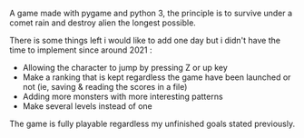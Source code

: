 A game made with pygame and python 3, the principle is to survive under a comet rain and destroy alien the longest possible. 

There is some things left i would like to add one day but i didn't have the time to implement since around 2021 :

- Allowing the character to jump by pressing Z or up key
- Make a ranking that is kept regardless the game have been launched or not (ie, saving & reading the scores in a file)
- Adding more monsters with more interesting patterns
- Make several levels instead of one

The game is fully playable regardless my unfinished goals stated previously. 
